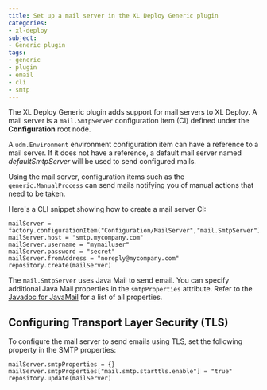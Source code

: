 ```yaml
---
title: Set up a mail server in the XL Deploy Generic plugin
categories:
- xl-deploy
subject:
- Generic plugin
tags:
- generic
- plugin
- email
- cli
- smtp
---
```


The XL Deploy Generic plugin adds support for mail servers to XL Deploy. A mail server is a `mail.SmtpServer` configuration item (CI) defined under the **Configuration** root node. 

A `udm.Environment` environment configuration item can have a reference to a mail server. If it does not have a reference, a default mail server named *defaultSmtpServer* will be used to send configured mails. 

Using the mail server, configuration items such as the `generic.ManualProcess` can send mails notifying you of manual actions that need to be taken.

Here's a CLI snippet showing how to create a mail server CI:

	mailServer = factory.configurationItem("Configuration/MailServer","mail.SmtpServer")
	mailServer.host = "smtp.mycompany.com"
	mailServer.username = "mymailuser"
	mailServer.password = "secret"
	mailServer.fromAddress = "noreply@mycompany.com"
	repository.create(mailServer)
	
The `mail.SmtpServer` uses Java Mail to send email. You can specify additional Java Mail properties in the `smtpProperties` attribute. Refer to the [Javadoc for JavaMail](http://javamail.kenai.com/nonav/javadocs/com/sun/mail/smtp/package-summary.html) for a list of all properties.

## Configuring Transport Layer Security (TLS)

To configure the mail server to send emails using TLS, set the following property in the SMTP properties:

	mailServer.smtpProperties = {}
	mailServer.smtpProperties["mail.smtp.starttls.enable"] = "true"
	repository.update(mailServer)
